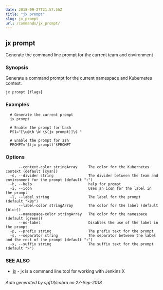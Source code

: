 ```yaml
---
date: 2018-09-27T21:57:56Z
title: "jx prompt"
slug: jx_prompt
url: /commands/jx_prompt/
---
```

## jx prompt

Generate the command line prompt for the current team and environment

### Synopsis

Generate a command prompt for the current namespace and Kubernetes context.

```
jx prompt [flags]
```

### Examples

```
  # Generate the current prompt
  jx prompt
  
  # Enable the prompt for bash
  PS1="[\u@\h \W \$(jx prompt)]\$ "
  
  # Enable the prompt for zsh
  PROMPT='$(jx prompt)'$PROMPT
```

### Options

```
      --context-color stringArray     The color for the Kubernetes context (default [cyan])
  -d, --divider string                The divider between the team and environment for the prompt (default ":")
  -h, --help                          help for prompt
  -i, --icon                          Uses an icon for the label in the prompt
  -l, --label string                  The label for the prompt (default "k8s")
      --label-color stringArray       The color for the label (default [blue])
      --namespace-color stringArray   The color for the namespace (default [green])
      --no-label                      Disables the use of the label in the prompt
  -p, --prefix string                 The prefix text for the prompt
  -s, --separator string              The separator between the label and the rest of the prompt (default ":")
  -x, --suffix string                 The suffix text for the prompt (default ">")
```

### SEE ALSO

* [jx](/commands/jx/)	 - jx is a command line tool for working with Jenkins X

###### Auto generated by spf13/cobra on 27-Sep-2018

